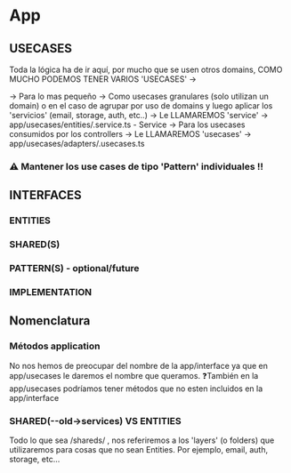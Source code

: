 # App

## USECASES

Toda la lógica ha de ir aquí, por mucho que se usen otros domains, COMO MUCHO PODEMOS TENER VARIOS 'USECASES' ->

-> Para lo mas pequeño -> Como usecases granulares (solo utilizan un domain)
o en el caso de agrupar por uso de domains y luego aplicar los 'servicios' (email, storage, auth, etc..)
-> Le LLAMAREMOS 'service'
-> app/usecases/entities/<entitie>.service.ts - <Entitie>Service
-> Para los usecases consumidos por los controllers -> Le LLAMAREMOS 'usecases'
-> app/usecases/adapters/<entitie>.usecases.ts

### ⚠️ Mantener los use cases de tipo 'Pattern' individuales ‼️

## INTERFACES

### ENTITIES

### SHARED(S)

### PATTERN(S) - optional/future

### IMPLEMENTATION

## Nomenclatura

### Métodos application

No nos hemos de preocupar del nombre de la app/interface ya que en app/usecases le daremos el nombre que queramos.
❓También en la app/usecases podríamos tener métodos que no esten incluidos en la app/interface

### SHARED(--old->services) VS ENTITIES

Todo lo que sea /shareds/ , nos referiremos a los 'layers' (o folders) que utilizaremos para cosas que no sean Entities. Por ejemplo, email, auth, storage, etc...
